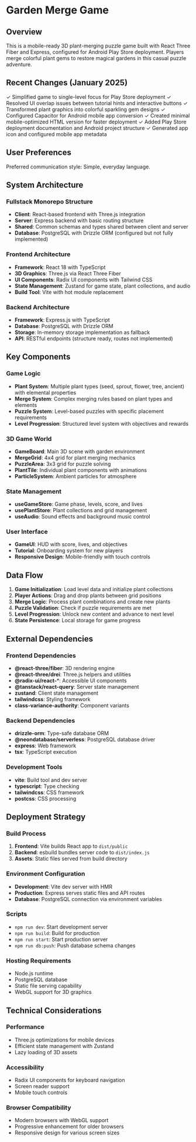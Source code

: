 # Garden Merge Game

## Overview

This is a mobile-ready 3D plant-merging puzzle game built with React Three Fiber and Express, configured for Android Play Store deployment. Players merge colorful plant gems to restore magical gardens in this casual puzzle adventure.

## Recent Changes (January 2025)

✓ Simplified game to single-level focus for Play Store deployment
✓ Resolved UI overlap issues between tutorial hints and interactive buttons
✓ Transformed plant graphics into colorful sparkling gem designs
✓ Configured Capacitor for Android mobile app conversion
✓ Created minimal mobile-optimized HTML version for faster deployment
✓ Added Play Store deployment documentation and Android project structure
✓ Generated app icon and configured mobile app metadata

## User Preferences

Preferred communication style: Simple, everyday language.

## System Architecture

### Fullstack Monorepo Structure
- **Client**: React-based frontend with Three.js integration
- **Server**: Express backend with basic routing structure
- **Shared**: Common schemas and types shared between client and server
- **Database**: PostgreSQL with Drizzle ORM (configured but not fully implemented)

### Frontend Architecture
- **Framework**: React 18 with TypeScript
- **3D Graphics**: Three.js via React Three Fiber
- **UI Components**: Radix UI components with Tailwind CSS
- **State Management**: Zustand for game state, plant collections, and audio
- **Build Tool**: Vite with hot module replacement

### Backend Architecture
- **Framework**: Express.js with TypeScript
- **Database**: PostgreSQL with Drizzle ORM
- **Storage**: In-memory storage implementation as fallback
- **API**: RESTful endpoints (structure ready, routes not implemented)

## Key Components

### Game Logic
- **Plant System**: Multiple plant types (seed, sprout, flower, tree, ancient) with elemental properties
- **Merge System**: Complex merging rules based on plant types and elements
- **Puzzle System**: Level-based puzzles with specific placement requirements
- **Level Progression**: Structured level system with objectives and rewards

### 3D Game World
- **GameBoard**: Main 3D scene with garden environment
- **MergeGrid**: 4x4 grid for plant merging mechanics
- **PuzzleArea**: 3x3 grid for puzzle solving
- **PlantTile**: Individual plant components with animations
- **ParticleSystem**: Ambient particles for atmosphere

### State Management
- **useGameStore**: Game phase, levels, score, and lives
- **usePlantStore**: Plant collections and grid management
- **useAudio**: Sound effects and background music control

### User Interface
- **GameUI**: HUD with score, lives, and objectives
- **Tutorial**: Onboarding system for new players
- **Responsive Design**: Mobile-friendly with touch controls

## Data Flow

1. **Game Initialization**: Load level data and initialize plant collections
2. **Player Actions**: Drag and drop plants between grid positions
3. **Merge Logic**: Process plant combinations and create new plants
4. **Puzzle Validation**: Check if puzzle requirements are met
5. **Level Progression**: Unlock new content and advance to next level
6. **State Persistence**: Local storage for game progress

## External Dependencies

### Frontend Dependencies
- **@react-three/fiber**: 3D rendering engine
- **@react-three/drei**: Three.js helpers and utilities
- **@radix-ui/react-***: Accessible UI components
- **@tanstack/react-query**: Server state management
- **zustand**: Client state management
- **tailwindcss**: Styling framework
- **class-variance-authority**: Component variants

### Backend Dependencies
- **drizzle-orm**: Type-safe database ORM
- **@neondatabase/serverless**: PostgreSQL database driver
- **express**: Web framework
- **tsx**: TypeScript execution

### Development Tools
- **vite**: Build tool and dev server
- **typescript**: Type checking
- **tailwindcss**: CSS framework
- **postcss**: CSS processing

## Deployment Strategy

### Build Process
1. **Frontend**: Vite builds React app to `dist/public`
2. **Backend**: esbuild bundles server code to `dist/index.js`
3. **Assets**: Static files served from build directory

### Environment Configuration
- **Development**: Vite dev server with HMR
- **Production**: Express serves static files and API routes
- **Database**: PostgreSQL connection via environment variables

### Scripts
- `npm run dev`: Start development server
- `npm run build`: Build for production
- `npm run start`: Start production server
- `npm run db:push`: Push database schema changes

### Hosting Requirements
- Node.js runtime
- PostgreSQL database
- Static file serving capability
- WebGL support for 3D graphics

## Technical Considerations

### Performance
- Three.js optimizations for mobile devices
- Efficient state management with Zustand
- Lazy loading of 3D assets

### Accessibility
- Radix UI components for keyboard navigation
- Screen reader support
- Mobile touch controls

### Browser Compatibility
- Modern browsers with WebGL support
- Progressive enhancement for older browsers
- Responsive design for various screen sizes